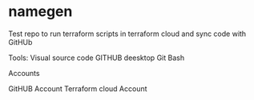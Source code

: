 # namegen

Test repo to run terraform scripts in terraform cloud and sync code with GitHUb

Tools:
Visual source code
GITHUB deesktop
Git Bash

Accounts

GitHUB Account
Terraform cloud Account
